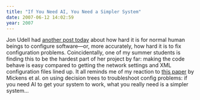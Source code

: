 ```yaml
---
title: "If You Need AI, You Need a Simpler System"
date: 2007-06-12 14:02:59
year: 2007
---
```

Jon Udell had <a href="http://blog.jonudell.net/2007/06/12/configuration-debugging-for-normal-folks/">another post today</a> about how hard it is for normal human beings to configure software—or, more accurately, how hard it is to fix configuration problems.  Coincidentally, one of my summer students is finding this to be the hardest part of her project by far: making the code behave is easy compared to getting the network settings and XML configuration files lined up.  It all reminds me of my reaction to <a href="http://research.microsoft.com/research/pubs/view.aspx?0rc=p&type=inproceedings&id=2008">this paper</a> by Mickens et al. on using decision trees to troubleshoot config problems: if you need AI to get your system to work, what you really need is a simpler system...
